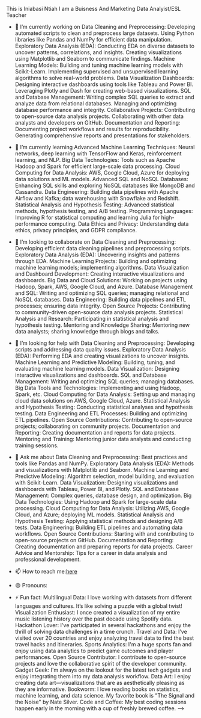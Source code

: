 

This is Iniabasi Ntiah
I am a Buisness And Marketing Data Analyist/ESL Teacher


- 🔭 I’m currently working on Data Cleaning and Preprocessing:
Developing automated scripts to clean and preprocess large datasets.
Using Python libraries like Pandas and NumPy for efficient data manipulation.
Exploratory Data Analysis (EDA):
Conducting EDA on diverse datasets to uncover patterns, correlations, and insights.
Creating visualizations using Matplotlib and Seaborn to communicate findings.
Machine Learning Models:
Building and tuning machine learning models with Scikit-Learn.
Implementing supervised and unsupervised learning algorithms to solve real-world problems.
Data Visualization Dashboards:
Designing interactive dashboards using tools like Tableau and Power BI.
Leveraging Plotly and Dash for creating web-based visualizations.
SQL and Database Management:
Writing complex SQL queries to extract and analyze data from relational databases.
Managing and optimizing database performance and integrity.
Collaborative Projects:
Contributing to open-source data analysis projects.
Collaborating with other data analysts and developers on GitHub.
Documentation and Reporting:
Documenting project workflows and results for reproducibility.
Generating comprehensive reports and presentations for stakeholders.

- 🌱 I’m currently learning Advanced Machine Learning Techniques: Neural networks, deep learning with TensorFlow and Keras, reinforcement learning, and NLP.
Big Data Technologies: Tools such as Apache Hadoop and Spark for efficient large-scale data processing.
Cloud Computing for Data Analysis: AWS, Google Cloud, Azure for deploying data solutions and ML models.
Advanced SQL and NoSQL Databases: Enhancing SQL skills and exploring NoSQL databases like MongoDB and Cassandra.
Data Engineering: Building data pipelines with Apache Airflow and Kafka; data warehousing with Snowflake and Redshift.
Statistical Analysis and Hypothesis Testing: Advanced statistical methods, hypothesis testing, and A/B testing.
Programming Languages: Improving R for statistical computing and learning Julia for high-performance computing.
Data Ethics and Privacy: Understanding data ethics, privacy principles, and GDPR compliance.

- 👯 I’m looking to collaborate on Data Cleaning and Preprocessing: Developing efficient data cleaning pipelines and preprocessing scripts.
Exploratory Data Analysis (EDA): Uncovering insights and patterns through EDA.
Machine Learning Projects: Building and optimizing machine learning models; implementing algorithms.
Data Visualization and Dashboard Development: Creating interactive visualizations and dashboards.
Big Data and Cloud Solutions: Working on projects using Hadoop, Spark, AWS, Google Cloud, and Azure.
Database Management and SQL: Writing and optimizing SQL queries; managing relational and NoSQL databases.
Data Engineering: Building data pipelines and ETL processes; ensuring data integrity.
Open Source Projects: Contributing to community-driven open-source data analysis projects.
Statistical Analysis and Research: Participating in statistical analysis and hypothesis testing.
Mentoring and Knowledge Sharing: Mentoring new data analysts; sharing knowledge through blogs and talks.
- 🤔 I’m looking for help with Data Cleaning and Preprocessing: Developing scripts and addressing data quality issues.
Exploratory Data Analysis (EDA): Performing EDA and creating visualizations to uncover insights.
Machine Learning and Predictive Modeling: Building, tuning, and evaluating machine learning models.
Data Visualization: Designing interactive visualizations and dashboards.
SQL and Database Management: Writing and optimizing SQL queries; managing databases.
Big Data Tools and Technologies: Implementing and using Hadoop, Spark, etc.
Cloud Computing for Data Analysis: Setting up and managing cloud data solutions on AWS, Google Cloud, Azure.
Statistical Analysis and Hypothesis Testing: Conducting statistical analyses and hypothesis testing.
Data Engineering and ETL Processes: Building and optimizing ETL pipelines.
Open Source Contributions: Contributing to open-source projects; collaborating on community projects.
Documentation and Reporting: Creating documentation and reports for data projects.
Mentoring and Training: Mentoring junior data analysts and conducting training sessions.
- 💬 Ask me about Data Cleaning and Preprocessing: Best practices and tools like Pandas and NumPy.
Exploratory Data Analysis (EDA): Methods and visualizations with Matplotlib and Seaborn.
Machine Learning and Predictive Modeling: Algorithm selection, model building, and evaluation with Scikit-Learn.
Data Visualization: Designing visualizations and dashboards with Tableau, Power BI, and Plotly.
SQL and Database Management: Complex queries, database design, and optimization.
Big Data Technologies: Using Hadoop and Spark for large-scale data processing.
Cloud Computing for Data Analysis: Utilizing AWS, Google Cloud, and Azure; deploying ML models.
Statistical Analysis and Hypothesis Testing: Applying statistical methods and designing A/B tests.
Data Engineering: Building ETL pipelines and automating data workflows.
Open Source Contributions: Starting with and contributing to open-source projects on GitHub.
Documentation and Reporting: Creating documentation and preparing reports for data projects.
Career Advice and Mentorship: Tips for a career in data analysis and professional development.

- 📫 How to reach me:[here](https://www.linkedin.com/in/iniabasi-okorie-14720088/)
- 😄 Pronouns: 
- ⚡ Fun fact: Multilingual Data: I love working with datasets from different languages and cultures. It’s like solving a puzzle with a global twist!
Visualization Enthusiast: I once created a visualization of my entire music listening history over the past decade using Spotify data.
Hackathon Lover: I've participated in several hackathons and enjoy the thrill of solving data challenges in a time crunch.
Travel and Data: I’ve visited over 20 countries and enjoy analyzing travel data to find the best travel hacks and itineraries.
Sports Analytics: I'm a huge sports fan and enjoy using data analytics to predict game outcomes and player performances.
Open Source Contributor: I contribute to open-source projects and love the collaborative spirit of the developer community.
Gadget Geek: I'm always on the lookout for the latest tech gadgets and enjoy integrating them into my data analysis workflow.
Data Art: I enjoy creating data art—visualizations that are as aesthetically pleasing as they are informative.
Bookworm: I love reading books on statistics, machine learning, and data science. My favorite book is "The Signal and the Noise" by Nate Silver.
Code and Coffee: My best coding sessions happen early in the morning with a cup of freshly brewed coffee.
-->

